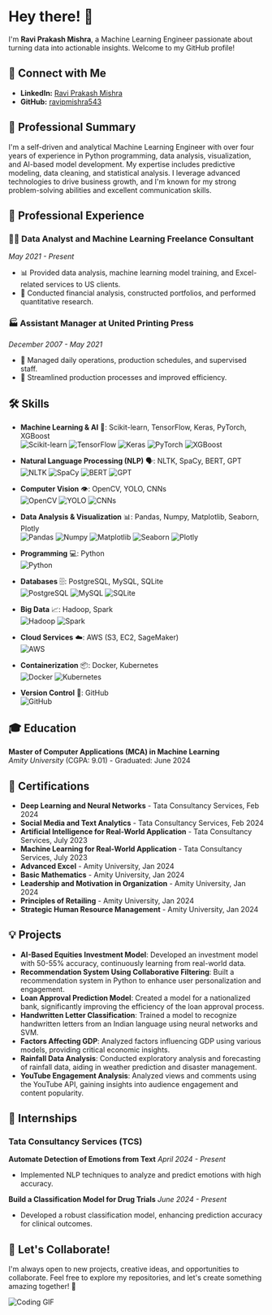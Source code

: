 # Hey there! 👋

I'm **Ravi Prakash Mishra**, a Machine Learning Engineer passionate about turning data into actionable insights. Welcome to my GitHub profile!

## 🔗 Connect with Me

- **LinkedIn:** [Ravi Prakash Mishra](https://linkedin.com/in/raviprakashmishra4362aa258)
- **GitHub:** [ravipmishra543](https://github.com/ravipmishra543)

## 🌟 Professional Summary

I'm a self-driven and analytical Machine Learning Engineer with over four years of experience in Python programming, data analysis, visualization, and AI-based model development. My expertise includes predictive modeling, data cleaning, and statistical analysis. I leverage advanced technologies to drive business growth, and I'm known for my strong problem-solving abilities and excellent communication skills.

## 💼 Professional Experience

### 🧑‍💻 Data Analyst and Machine Learning Freelance Consultant
*May 2021 - Present*
- 📊 Provided data analysis, machine learning model training, and Excel-related services to US clients.
- 💼 Conducted financial analysis, constructed portfolios, and performed quantitative research.

### 🏭 Assistant Manager at United Printing Press
*December 2007 - May 2021*
- 📅 Managed daily operations, production schedules, and supervised staff.
- 🚀 Streamlined production processes and improved efficiency.

## 🛠️ Skills

- **Machine Learning & AI** 🤖: Scikit-learn, TensorFlow, Keras, PyTorch, XGBoost  
  ![Scikit-learn](https://img.shields.io/badge/-Scikit%20learn-F7931E?logo=scikit-learn&logoColor=white) ![TensorFlow](https://img.shields.io/badge/-TensorFlow-FF6F00?logo=TensorFlow&logoColor=white) ![Keras](https://img.shields.io/badge/-Keras-D00000?logo=Keras&logoColor=white) ![PyTorch](https://img.shields.io/badge/-PyTorch-EE4C2C?logo=PyTorch&logoColor=white) ![XGBoost](https://img.shields.io/badge/-XGBoost-00BFFF?logo=XGBoost&logoColor=white)

- **Natural Language Processing (NLP)** 🗣️: NLTK, SpaCy, BERT, GPT  
  ![NLTK](https://img.shields.io/badge/-NLTK-0096D6?logo=nltk&logoColor=white) ![SpaCy](https://img.shields.io/badge/-SpaCy-09A3D5?logo=spaCy&logoColor=white) ![BERT](https://img.shields.io/badge/-BERT-FFFFFF?logo=BERT&logoColor=black) ![GPT](https://img.shields.io/badge/-GPT-FFFFFF?logo=GPT-3&logoColor=black)

- **Computer Vision** 👁️: OpenCV, YOLO, CNNs  
  ![OpenCV](https://img.shields.io/badge/-OpenCV-5C3EE8?logo=OpenCV&logoColor=white) ![YOLO](https://img.shields.io/badge/-YOLO-00FFFF?logo=YOLO&logoColor=black) ![CNNs](https://img.shields.io/badge/-CNNs-FF0000?logo=CNNs&logoColor=white)

- **Data Analysis & Visualization** 📊: Pandas, Numpy, Matplotlib, Seaborn, Plotly  
  ![Pandas](https://img.shields.io/badge/-Pandas-150458?logo=pandas&logoColor=white) ![Numpy](https://img.shields.io/badge/-Numpy-013243?logo=numpy&logoColor=white) ![Matplotlib](https://img.shields.io/badge/-Matplotlib-4169E1?logo=matplotlib&logoColor=white) ![Seaborn](https://img.shields.io/badge/-Seaborn-4B8BBE?logo=seaborn&logoColor=white) ![Plotly](https://img.shields.io/badge/-Plotly-3F4F75?logo=plotly&logoColor=white)

- **Programming** 💻: Python  
  ![Python](https://img.shields.io/badge/-Python-3776AB?logo=python&logoColor=white)

- **Databases** 🗄️: PostgreSQL, MySQL, SQLite  
  ![PostgreSQL](https://img.shields.io/badge/-PostgreSQL-4169E1?logo=postgresql&logoColor=white) ![MySQL](https://img.shields.io/badge/-MySQL-4479A1?logo=mysql&logoColor=white) ![SQLite](https://img.shields.io/badge/-SQLite-003B57?logo=sqlite&logoColor=white)

- **Big Data** 📈: Hadoop, Spark  
  ![Hadoop](https://img.shields.io/badge/-Hadoop-66CCFF?logo=apache-hadoop&logoColor=black) ![Spark](https://img.shields.io/badge/-Spark-E25A1C?logo=apache-spark&logoColor=white)

- **Cloud Services** ☁️: AWS (S3, EC2, SageMaker)  
  ![AWS](https://img.shields.io/badge/-AWS-232F3E?logo=amazon-aws&logoColor=white)

- **Containerization** 📦: Docker, Kubernetes  
  ![Docker](https://img.shields.io/badge/-Docker-2496ED?logo=docker&logoColor=white) ![Kubernetes](https://img.shields.io/badge/-Kubernetes-326CE5?logo=kubernetes&logoColor=white)

- **Version Control** 🔄: GitHub  
  ![GitHub](https://img.shields.io/badge/-GitHub-181717?logo=github&logoColor=white)

## 🎓 Education

**Master of Computer Applications (MCA) in Machine Learning**  
*Amity University* (CGPA: 9.01) - Graduated: June 2024

## 🏅 Certifications

- **Deep Learning and Neural Networks** - Tata Consultancy Services, Feb 2024
- **Social Media and Text Analytics** - Tata Consultancy Services, Feb 2024
- **Artificial Intelligence for Real-World Application** - Tata Consultancy Services, July 2023
- **Machine Learning for Real-World Application** - Tata Consultancy Services, July 2023
- **Advanced Excel** - Amity University, Jan 2024
- **Basic Mathematics** - Amity University, Jan 2024
- **Leadership and Motivation in Organization** - Amity University, Jan 2024
- **Principles of Retailing** - Amity University, Jan 2024
- **Strategic Human Resource Management** - Amity University, Jan 2024

## 💡 Projects

- **AI-Based Equities Investment Model**: Developed an investment model with 50-55% accuracy, continuously learning from real-world data.
- **Recommendation System Using Collaborative Filtering**: Built a recommendation system in Python to enhance user personalization and engagement.
- **Loan Approval Prediction Model**: Created a model for a nationalized bank, significantly improving the efficiency of the loan approval process.
- **Handwritten Letter Classification**: Trained a model to recognize handwritten letters from an Indian language using neural networks and SVM.
- **Factors Affecting GDP**: Analyzed factors influencing GDP using various models, providing critical economic insights.
- **Rainfall Data Analysis**: Conducted exploratory analysis and forecasting of rainfall data, aiding in weather prediction and disaster management.
- **YouTube Engagement Analysis**: Analyzed views and comments using the YouTube API, gaining insights into audience engagement and content popularity.

## 🏢 Internships

### Tata Consultancy Services (TCS)

**Automate Detection of Emotions from Text**
*April 2024 - Present*
- Implemented NLP techniques to analyze and predict emotions with high accuracy.

**Build a Classification Model for Drug Trials**
*June 2024 - Present*
- Developed a robust classification model, enhancing prediction accuracy for clinical outcomes.

## 🤝 Let's Collaborate!

I'm always open to new projects, creative ideas, and opportunities to collaborate. Feel free to explore my repositories, and let's create something amazing together! 🚀

![Coding GIF](https://media.giphy.com/media/du3J3cXyzhj75IOgvA/giphy.gif)

